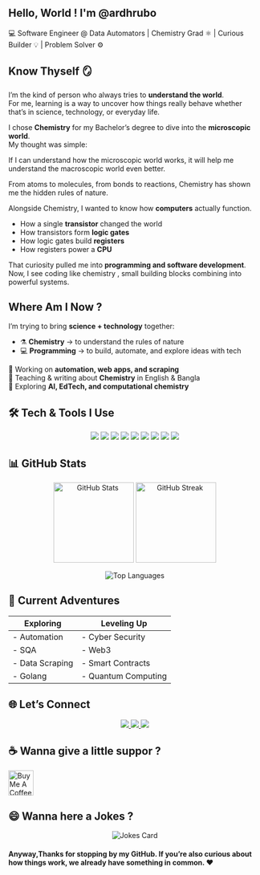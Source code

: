 ## Hello, World ! I'm @ardhrubo  

💻 Software Engineer @ Data Automators | Chemistry Grad ⚛️ |  Curious Builder 💡 | Problem Solver ⚙️


## Know Thyself 🪞

I’m the kind of person who always tries to **understand the world**.  
For me, learning is a way to uncover how things really behave whether that’s in science, technology, or everyday life.  


I chose **Chemistry** for my Bachelor’s degree to dive into the **microscopic world**.  
My thought was simple:  

If I can understand how the microscopic world works, it will help me understand the macroscopic world even better.  

From atoms to molecules, from bonds to reactions, Chemistry has shown me the hidden rules of nature.  

Alongside Chemistry, I wanted to know how **computers** actually function.  

- How a single **transistor** changed the world  
- How transistors form **logic gates**  
- How logic gates build **registers**  
- How registers power a **CPU**  

That curiosity pulled me into **programming and software development**.  
Now, I see coding like chemistry , small building blocks combining into powerful systems.  


##  Where Am I Now ? 
I’m trying to bring **science + technology** together:  

- ⚗️ **Chemistry** → to understand the rules of nature  
- 💻 **Programming** → to build, automate, and explore ideas with tech  

🔹 Working on **automation, web apps, and scraping**  
🔹 Teaching & writing about **Chemistry** in English & Bangla  
🔹 Exploring **AI, EdTech, and computational chemistry**  


## 🛠️ Tech & Tools I Use  

<p align="center">
  <img src="https://img.shields.io/badge/-Python-3776AB?logo=python&logoColor=white&style=for-the-badge" />
  <img src="https://img.shields.io/badge/-JavaScript-F7DF1E?logo=javascript&logoColor=black&style=for-the-badge" />
  <img src="https://img.shields.io/badge/-Node.js-339933?logo=node.js&logoColor=white&style=for-the-badge" />
  <img src="https://img.shields.io/badge/-Next.js-000000?logo=next.js&logoColor=white&style=for-the-badge" />
  <img src="https://img.shields.io/badge/-React-61DAFB?logo=react&logoColor=black&style=for-the-badge" />
  <img src="https://img.shields.io/badge/-Supabase-3ECF8E?logo=supabase&logoColor=white&style=for-the-badge" />
  <img src="https://img.shields.io/badge/-MongoDB-47A248?logo=mongodb&logoColor=white&style=for-the-badge" />
  <img src="https://img.shields.io/badge/-Linux-FCC624?logo=linux&logoColor=black&style=for-the-badge" />
  <img src="https://img.shields.io/badge/-Docker-2496ED?logo=docker&logoColor=white&style=for-the-badge" />
</p>  


## 📊 GitHub Stats  

<p align="center">
  <img src="https://github-readme-stats.vercel.app/api?username=ardhrubo&show_icons=true&theme=tokyonight" alt="GitHub Stats" height="160"/>
  <img src="https://github-readme-streak-stats.herokuapp.com/?user=ardhrubo&theme=tokyonight" alt="GitHub Streak" height="160"/>
</p>  

<p align="center">
  <img src="https://github-readme-stats.vercel.app/api/top-langs/?username=ardhrubo&layout=compact&langs_count=6&theme=tokyonight" alt="Top Languages"/>
</p>  


## 🌱 Current Adventures  

| **Exploring**       | **Leveling Up**       |
|----------------------|-----------------------|
| - Automation         | - Cyber Security      |
| - SQA               | - Web3                |
| - Data Scraping      | - Smart Contracts     |
| - Golang             | - Quantum Computing   |  


## 🌐 Let’s Connect  

<p align="center">
  <a href="https://www.linkedin.com/in/ardhrubo/">
    <img src="https://img.shields.io/badge/-LinkedIn-0A66C2?logo=linkedin&logoColor=white&style=for-the-badge" />
  </a>
    
  <a href="https://twitter.com/ARDhrubo2">
    <img src="https://img.shields.io/badge/-Twitter-000000?logo=x&logoColor=white&style=for-the-badge" />
  </a>
    
  <a href="mailto:your-email@example.com">
    <img src="https://img.shields.io/badge/-Email-D14836?logo=gmail&logoColor=white&style=for-the-badge" />
  </a>
</p>  


## ☕ Wanna give a little suppor ?

<a href="https://www.buymeacoffee.com/ardhrubo" target="_blank">
  <img src="https://cdn.buymeacoffee.com/buttons/v2/default-orange.png" alt="Buy Me A Coffee" height="50" />
</a>  


## 😄 Wanna here a Jokes ?

<p align="center">
  <img src="https://readme-jokes.vercel.app/api" alt="Jokes Card" />
</p>  

#### Anyway,Thanks for stopping by my GitHub. If you’re also curious about how things work, we already have something in common. ❤️ 
